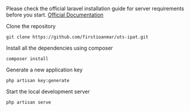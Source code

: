 
Please check the official laravel installation guide for server requirements before you start. [Official Documentation](https://laravel.com/docs/5.8/installation#installation)

Clone the repository

    git clone https://github.com/firstioanmar/uts-ipat.git
    
Install all the dependencies using composer

    composer install
 
Generate a new application key

    php artisan key:generate
     
Start the local development server

    php artisan serve
 